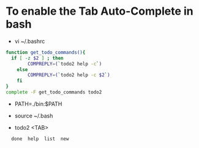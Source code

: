 # To enable the Tab Auto-Complete in bash
* vi ~/.bashrc
``` bash
function get_todo_commands(){
  if [ -z $2 ] ; then
		COMPREPLY=(`todo2 help -c`)
	else
		COMPREPLY=(`todo2 help -c $2`)
	fi
}
complete -F get_todo_commands todo2
```
		
* PATH=./bin:$PATH

* source ~/.bash

* todo2 &lt;TAB&gt; 
```
  done  help  list  new 
```